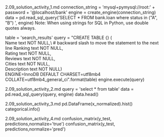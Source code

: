 2.09_solution_activity_1.md
connection_string = 'mysql+pymysql://root:' + password + '@localhost/bank'
engine = create_engine(connection_string)
data = pd.read_sql_query('SELECT * FROM bank.loan where status in ("A", "B") ', engine)
Note: When using strings for SQL in Python, use double quotes always.

table = 'search_results'
query = "CREATE TABLE {} (\
         Name     text      NOT NULL,\  # backward slash to move the statement to the next line
         Ranking  text      NOT NULL,\
         Rating   text      NOT NULL,\
         Reviews  text      NOT NULL,\
         Cities   text      NOT NULL,\
         Description text   NOT NULL)\
         ENGINE=InnoDB DEFAULT CHARSET=utf8mb4 COLLATE=utf8mb4_general_ci".format(table)
engine.execute(query)


2.09_solution_activity_2.md
query = 'select * from table'
data = pd.read_sql_query(query, engine)
data.head()

2.09_solution_activity_3.md
pd.DataFrame(x_normalized).hist()
categorical.info()

2.09_solution_activity_4.md
confusion_matrix(y_test, predictions,normalize='true')
confusion_matrix(y_test, predictions,normalize='pred')